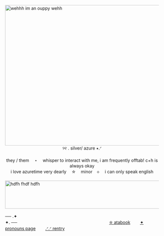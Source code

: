 <img width="1712" height="460" alt="wehhh im an ouppy wehh" src="https://github.com/user-attachments/assets/069952f3-f2a5-4c71-89a2-ad9856bd3a46" />




<div align="center">
୨୧ . silver/ azure ⭑.ᐟ
</div>
　
<div align="center">
they / them　 ⋆ 　whisper to interact with me, i am frequently offtab! c+h is always okay 
</div>
<div align="center">
i love azuretime very dearly　 ✮　 minor　⟡　 i can only speak english
</div>　
 　


<img width="1312" height="92" alt="hdfh fhdf hdfh" src="https://github.com/user-attachments/assets/e99f5d06-8787-4f0c-b216-72a26d102e92" />

── .✦　 　 　 　 　 　 　 　 　 　 　 　 　 　 　 　 　 　 　 　 　 　 　 　 　 　 　 　 　 　 　 　 　 　 　 　 　 　 　 　 　 　 　 　 　 ✦. ──
　 　　 　　　 　　　 　　 　　　　　 　 　 　[✮ atabook](https://azuretiime.atabook.org/)　 　[✦ pronouns page](https://pronouns.cc/@azuretiime)　 　[.ᐟ.ᐟ rentry](https://rentry.co/-betrayedspawn)
